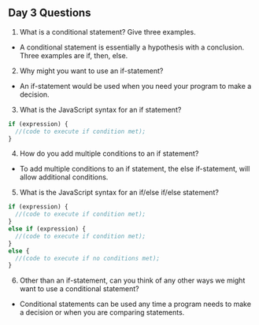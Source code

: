 ## Day 3 Questions

1. What is a conditional statement? Give three examples.
- A conditional statement is essentially a hypothesis with a conclusion. Three examples are if, then, else.

2. Why might you want to use an if-statement?
- An if-statement would be used when you need your program to make a decision.
3. What is the JavaScript syntax for an if statement?
```javascript
if (expression) {
  //(code to execute if condition met);
}
```
4. How do you add multiple conditions to an if statement?
- To add multiple conditions to an if statement, the else if-statement, will allow additional conditions.

5. What is the JavaScript syntax for an if/else if/else statement?
```javascript
if (expression) {
  //(code to execute if condition met);
}
else if (expression) {
  //(code to execute if condition met);
}
else {
  //(code to execute if no conditions met);
}
```
6. Other than an if-statement, can you think of any other ways we might want to use a conditional statement?
- Conditional statements can be used any time a program needs to make a decision or when you are comparing statements. 
